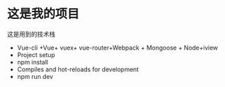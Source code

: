 # 这是我的项目

这是用到的技术栈
* Vue-cli +Vue+ vuex+ vue-router+Webpack + Mongoose + Node+iview
* Project setup
* npm install
* Compiles and hot-reloads for development
* npm run dev
